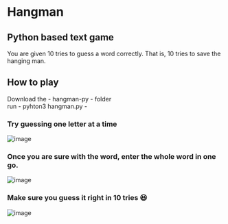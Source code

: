 # Hangman
## Python based text game
You are given 10 tries to guess a word correctly. That is, 10 tries to save the hanging man.

## How to play
Download the - hangman-py - folder  
run - pyhton3 hangman.py - 

### Try guessing one letter at a time

![image](https://user-images.githubusercontent.com/22396406/34904691-49337b96-f871-11e7-8fb4-2b203b5abf5a.png)

### Once you are sure with the word, enter the whole word in one go.

![image](https://user-images.githubusercontent.com/22396406/34904750-6803ca8e-f872-11e7-91cf-ea6e6dd92814.png)

### Make sure you guess it right in 10 tries :laughing:

![image](https://user-images.githubusercontent.com/22396406/34904769-ac0322ca-f872-11e7-8478-f91fdf088b74.png)




